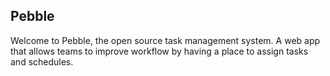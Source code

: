 ## Pebble

Welcome to Pebble, the open source task management system. A web app that allows teams to improve workflow by having a place to assign tasks and schedules. 